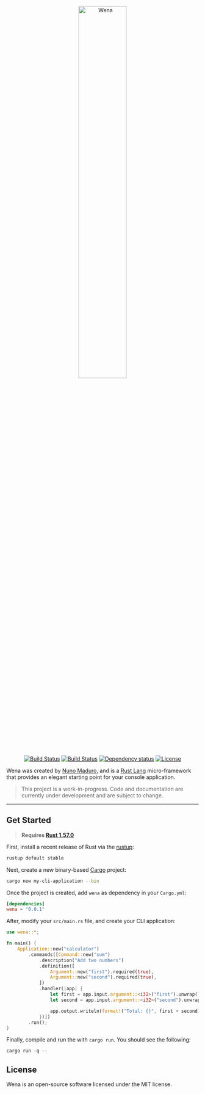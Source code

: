 <p align="center">
    <img title="Wena" width="50%" src="https://raw.githubusercontent.com/wena-cli/wena/main/art/logo.png" />
</p>

<p align="center">
    <a href="https://crates.io/crates/wena"><img src="https://img.shields.io/crates/v/wena" alt="Build Status"></img></a>
    <a href="https://github.com/wena-cli/wena/actions"><img src="https://img.shields.io/github/workflow/status/wena-cli/wena/Tests.svg" alt="Build Status"></img></a>
    <a href="https://deps.rs/repo/github/wena-cli/wena"><img src="https://deps.rs/repo/github/wena-cli/wena/status.svg" alt="Dependency status"></a>
    <a href="https://github.com/wena-cli/wena/blob/main/LICENSE"><img src="https://img.shields.io/badge/license-MIT-informational" alt="License"></a>
</p>

Wena was created by [Nuno Maduro](https://github.com/nunomaduro), and is a [Rust Lang](https://www.rust-lang.org) micro-framework that provides an elegant starting point for your console application.

> This project is a work-in-progress. Code and documentation are currently under development and are subject to change.

------

## Get Started

> **Requires [Rust 1.57.0](https://blog.rust-lang.org/2021/12/02/Rust-1.57.0.html)**

First, install a recent release of Rust via the [rustup](https://rustup.rs):

```sh
rustup default stable
```

Next, create a new binary-based [Cargo](https://doc.rust-lang.org/cargo/getting-started/installation.html) project:

```sh
cargo new my-cli-application --bin
```

Once the project is created, add `wena` as dependency in your `Cargo.yml`:

```toml
[dependencies]
wena = "0.0.1"
```

After, modify your `src/main.rs` file, and create your CLI application:

```rs
use wena::*;

fn main() {
    Application::new("calculator")
        .commands([Command::new("sum")
            .description("Add two numbers")
            .definition([
                Argument::new("first").required(true),
                Argument::new("second").required(true),
            ])
            .handler(|app| {
                let first = app.input.argument::<i32>("first").unwrap();
                let second = app.input.argument::<i32>("second").unwrap();

                app.output.writeln(format!("Total: {}", first + second));
            })])
        .run();
}
```

Finally, compile and run the with `cargo run`. You should see the following:

```
cargo run -q --
```

## License

Wena is an open-source software licensed under the MIT license.
